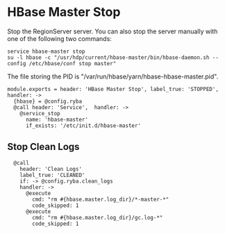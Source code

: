 
# HBase Master Stop

Stop the RegionServer server. You can also stop the server manually with one of
the following two commands:

```
service hbase-master stop
su -l hbase -c "/usr/hdp/current/hbase-master/bin/hbase-daemon.sh --config /etc/hbase/conf stop master"
```

The file storing the PID is "/var/run/hbase/yarn/hbase-hbase-master.pid".

    module.exports = header: 'HBase Master Stop', label_true: 'STOPPED', handler: ->
      {hbase} = @config.ryba
      @call header: 'Service',  handler: ->
        @service_stop
          name: 'hbase-master'
          if_exists: '/etc/init.d/hbase-master'

## Stop Clean Logs

      @call  
        header: 'Clean Logs'
        label_true: 'CLEANED'
        if: -> @config.ryba.clean_logs
        handler: ->        
          @execute
            cmd: "rm #{hbase.master.log_dir}/*-master-*"
            code_skipped: 1
          @execute
            cmd: "rm #{hbase.master.log_dir}/gc.log-*"
            code_skipped: 1
